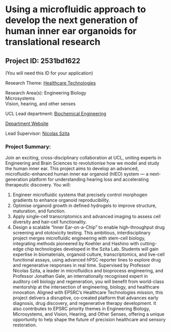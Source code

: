 # Using a microfluidic approach to develop the next generation of human inner ear organoids for translational research

## Project ID: **2531bd1622**
(You will need this ID for your application)

Research Theme: [Healthcare Technologies](../themes/healthcare-technologies.md)

Research Area(s):
Engineering Biology<br />Microsystems<br />Vision, hearing, and other senses

UCL Lead department: [Biochemical Engineering](../departments/biochemical-engineering.md)

[Department Website](https://www.ucl.ac.uk/biochemical-engineering)

Lead Supervisor: [Nicolas Szita](https://profiles.ucl.ac.uk/4963)

### Project Summary:

Join an exciting, cross-disciplinary collaboration at UCL, uniting experts in Engineering and Brain Sciences to revolutionise how we model and study the human inner ear. This project aims to develop an advanced, microfluidic-enhanced human inner ear organoid (hIEO) system — a next-generation platform for understanding hearing loss and accelerating therapeutic discovery.
You will:
1.	Engineer microfluidic systems that precisely control morphogen gradients to enhance organoid reproducibility.
2.	Optimise organoid growth in defined hydrogels to improve structure, maturation, and function.
3.	Apply single-cell transcriptomics and advanced imaging to assess cell diversity and hair-cell functionality.
4.	Design a scalable “Inner Ear-on-a-Chip” to enable high-throughput drug screening and ototoxicity testing.
This ambitious, interdisciplinary project merges microfluidic engineering with stem-cell biology, integrating methods pioneered by Koehler and Hashino with cutting-edge chip technologies developed in the Szita Lab. Students will gain expertise in biomaterials, organoid culture, transcriptomics, and live-cell functional assays, using advanced hPSC reporter lines to explore drug and regenerative responses in real time.
Supervised by Professor Nicolas Szita, a leader in microfluidics and bioprocess engineering, and Professor Jonathan Gale, an internationally recognised expert in auditory cell biology and regeneration, you will benefit from world-class mentorship at the intersection of engineering, biology, and healthcare innovation.
Aligned with EPSRC’s Healthcare Technologies mission, this project delivers a disruptive, co-created platform that advances early diagnosis, drug discovery, and regenerative therapy development. It also contributes to EPSRC priority themes in Engineering Biology, Microsystems, and Vision, Hearing, and Other Senses, offering a unique opportunity to help shape the future of precision healthcare and sensory restoration.
